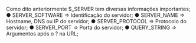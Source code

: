 Como dito anteriormente $_SERVER tem diversas informações importantes; ● SERVER_SOFTWARE => Identificação do servidor; ● SERVER_NAME => Hostname, DNS ou IP do servidor; ● SERVER_PROTOCOL => Protocolo do servidor; ● SERVER_PORT => Porta do servidor; ● QUERY_STRING => Argumentos após o ? na URL;
